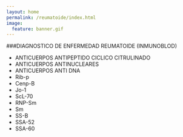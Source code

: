 ```yaml
---
layout: home
permalink: /reumatoide/index.html
image:
  feature: banner.gif
---
```


###DIAGNOSTICO DE ENFERMEDAD REUMATOIDE (INMUNOBLOD)
* ANTICUERPOS ANTIPEPTIDO CICLICO CITRULINADO
* ANTICUERPOS ANTINUCLEARES
* ANTICUERPOS ANTI DNA 
* Rib-p
* Cenp-B
* Jo-1
* ScL-70
* RNP-Sm
* Sm
* SS-B
* SSA-52
* SSA-60

